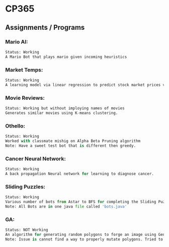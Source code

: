 # CP365
## Assignments / Programs

### Mario AI:
```py
Status: Working
A Mario Bot that plays mario given incoming heuristics 
```

### Market Temps:
```py
Status: Working
A learning model via linear regression to predict stock market prices via temps at close. 
```

### Movie Reviews:
```py
Status: Working but without imploying names of movies
Generates similar movies using K-means clustering.
```

### Othello:
```py
Status: Working
Worked with classmate mishig on Alpha Beta Pruning algorithm
Note: Have a sweet test bot that is different then greedy.
```

### Cancer Neural Network:
```py
Status: Working 
A back propagation Neural network for learning to diagnose cancer.
```

### Sliding Puzzles:
```py
Status: Working 
Various number of bots from Astar to BFS for completing the Sliding Puzzle game.
Note: All Bots are in one java file called 'bots.java'
```

### GA:
```py
Status: NOT Working 
An algorithm for generating random polygons to forge an image using Genetic Algorithm.
Note: Issue is cannot find a way to properly mutate polygons. Tried to switch to using rectangles instead of polygons but did not help. My issue was in the Mutate function, and was not properly mutating.
```